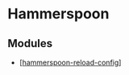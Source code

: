 # Hammerspoon

Modules
---

- [[hammerspoon-reload-config]]

[//begin]: # "Autogenerated link references for markdown compatibility"
[hammerspoon-reload-config]: hammerspoon-reload-config.md "Hammerspoon Reload Config"
[//end]: # "Autogenerated link references"